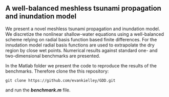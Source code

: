 ## A well-balanced meshless tsunami propagation and inundation model

We present a novel meshless tsunami propagation and inundation model. We discretize
the nonlinear shallow-water equations using a well-balanced scheme relying on radial basis
function based finite differences. For the innudation model radial basis functions are used
to extrapolate the dry region by close wet points. Numerical results against standard one-
and two-dimensional benchmarks are presented.

In the Matlab folder we present the code to reproduce the results of the benchmarks.
Therefore clone the this repository:

`git clone https://github.com/evankielley/GDD.git`

and run the **_benchmark.m_** file.
